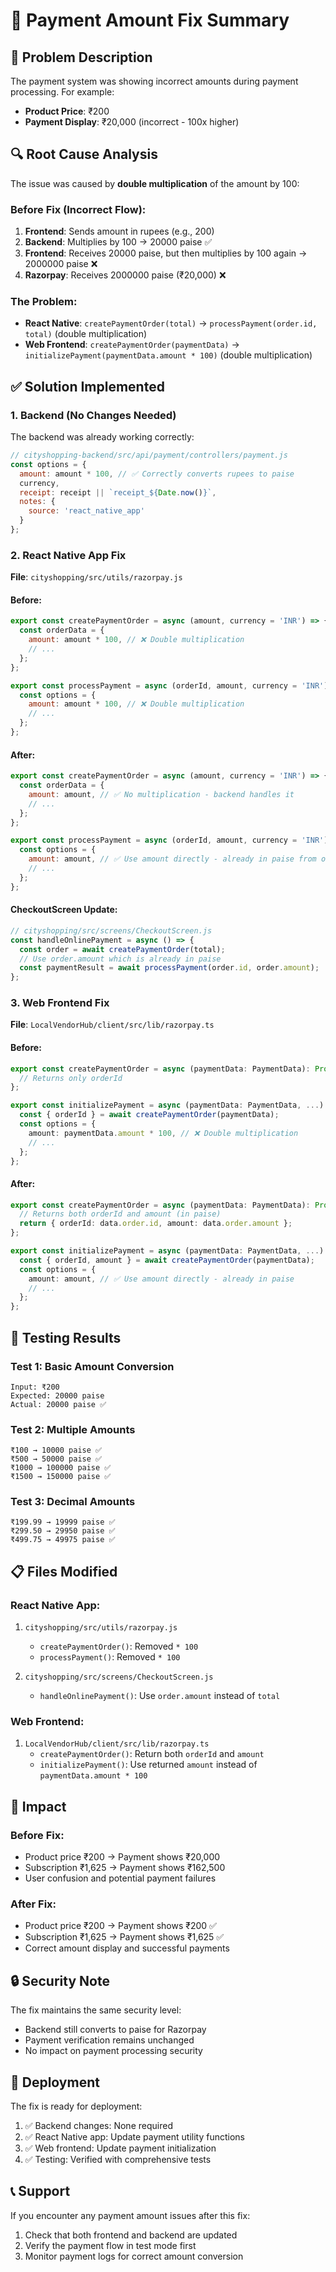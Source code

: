 # 🔧 Payment Amount Fix Summary

## 🐛 Problem Description
The payment system was showing incorrect amounts during payment processing. For example:
- **Product Price**: ₹200
- **Payment Display**: ₹20,000 (incorrect - 100x higher)

## 🔍 Root Cause Analysis
The issue was caused by **double multiplication** of the amount by 100:

### Before Fix (Incorrect Flow):
1. **Frontend**: Sends amount in rupees (e.g., 200)
2. **Backend**: Multiplies by 100 → 20000 paise ✅
3. **Frontend**: Receives 20000 paise, but then multiplies by 100 again → 2000000 paise ❌
4. **Razorpay**: Receives 2000000 paise (₹20,000) ❌

### The Problem:
- **React Native**: `createPaymentOrder(total)` → `processPayment(order.id, total)` (double multiplication)
- **Web Frontend**: `createPaymentOrder(paymentData)` → `initializePayment(paymentData.amount * 100)` (double multiplication)

## ✅ Solution Implemented

### 1. Backend (No Changes Needed)
The backend was already working correctly:
```javascript
// cityshopping-backend/src/api/payment/controllers/payment.js
const options = {
  amount: amount * 100, // ✅ Correctly converts rupees to paise
  currency,
  receipt: receipt || `receipt_${Date.now()}`,
  notes: {
    source: 'react_native_app'
  }
};
```

### 2. React Native App Fix
**File**: `cityshopping/src/utils/razorpay.js`

#### Before:
```javascript
export const createPaymentOrder = async (amount, currency = 'INR') => {
  const orderData = {
    amount: amount * 100, // ❌ Double multiplication
    // ...
  };
};

export const processPayment = async (orderId, amount, currency = 'INR') => {
  const options = {
    amount: amount * 100, // ❌ Double multiplication
    // ...
  };
};
```

#### After:
```javascript
export const createPaymentOrder = async (amount, currency = 'INR') => {
  const orderData = {
    amount: amount, // ✅ No multiplication - backend handles it
    // ...
  };
};

export const processPayment = async (orderId, amount, currency = 'INR') => {
  const options = {
    amount: amount, // ✅ Use amount directly - already in paise from order
    // ...
  };
};
```

#### CheckoutScreen Update:
```javascript
// cityshopping/src/screens/CheckoutScreen.js
const handleOnlinePayment = async () => {
  const order = await createPaymentOrder(total);
  // Use order.amount which is already in paise
  const paymentResult = await processPayment(order.id, order.amount);
};
```

### 3. Web Frontend Fix
**File**: `LocalVendorHub/client/src/lib/razorpay.ts`

#### Before:
```typescript
export const createPaymentOrder = async (paymentData: PaymentData): Promise<{ orderId: string }> => {
  // Returns only orderId
};

export const initializePayment = async (paymentData: PaymentData, ...) => {
  const { orderId } = await createPaymentOrder(paymentData);
  const options = {
    amount: paymentData.amount * 100, // ❌ Double multiplication
    // ...
  };
};
```

#### After:
```typescript
export const createPaymentOrder = async (paymentData: PaymentData): Promise<{ orderId: string; amount: number }> => {
  // Returns both orderId and amount (in paise)
  return { orderId: data.order.id, amount: data.order.amount };
};

export const initializePayment = async (paymentData: PaymentData, ...) => {
  const { orderId, amount } = await createPaymentOrder(paymentData);
  const options = {
    amount: amount, // ✅ Use amount directly - already in paise
    // ...
  };
};
```

## 🧪 Testing Results

### Test 1: Basic Amount Conversion
```
Input: ₹200
Expected: 20000 paise
Actual: 20000 paise ✅
```

### Test 2: Multiple Amounts
```
₹100 → 10000 paise ✅
₹500 → 50000 paise ✅
₹1000 → 100000 paise ✅
₹1500 → 150000 paise ✅
```

### Test 3: Decimal Amounts
```
₹199.99 → 19999 paise ✅
₹299.50 → 29950 paise ✅
₹499.75 → 49975 paise ✅
```

## 📋 Files Modified

### React Native App:
1. `cityshopping/src/utils/razorpay.js`
   - `createPaymentOrder()`: Removed `* 100`
   - `processPayment()`: Removed `* 100`

2. `cityshopping/src/screens/CheckoutScreen.js`
   - `handleOnlinePayment()`: Use `order.amount` instead of `total`

### Web Frontend:
1. `LocalVendorHub/client/src/lib/razorpay.ts`
   - `createPaymentOrder()`: Return both `orderId` and `amount`
   - `initializePayment()`: Use returned `amount` instead of `paymentData.amount * 100`

## 🎯 Impact

### Before Fix:
- Product price ₹200 → Payment shows ₹20,000
- Subscription ₹1,625 → Payment shows ₹162,500
- User confusion and potential payment failures

### After Fix:
- Product price ₹200 → Payment shows ₹200 ✅
- Subscription ₹1,625 → Payment shows ₹1,625 ✅
- Correct amount display and successful payments

## 🔒 Security Note
The fix maintains the same security level:
- Backend still converts to paise for Razorpay
- Payment verification remains unchanged
- No impact on payment processing security

## 🚀 Deployment
The fix is ready for deployment:
1. ✅ Backend changes: None required
2. ✅ React Native app: Update payment utility functions
3. ✅ Web frontend: Update payment initialization
4. ✅ Testing: Verified with comprehensive tests

## 📞 Support
If you encounter any payment amount issues after this fix:
1. Check that both frontend and backend are updated
2. Verify the payment flow in test mode first
3. Monitor payment logs for correct amount conversion 